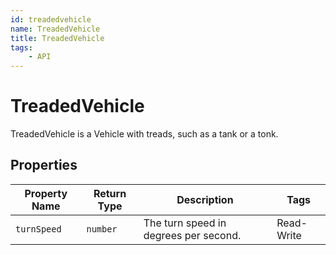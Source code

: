 ```yaml
---
id: treadedvehicle
name: TreadedVehicle
title: TreadedVehicle
tags:
    - API
---
```


# TreadedVehicle

TreadedVehicle is a Vehicle with treads, such as a tank or a tonk.

## Properties

| Property Name | Return Type | Description | Tags |
| -------- | ----------- | ----------- | ---- |
| `turnSpeed` | `number` | The turn speed in degrees per second. | Read-Write |
